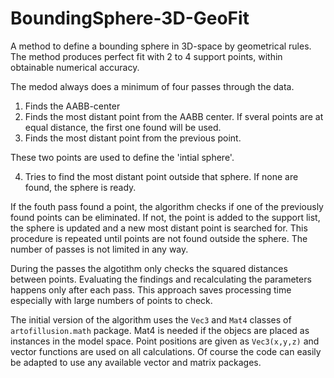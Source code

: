 # BoundingSphere-3D-GeoFit

A method to define a bounding sphere in 3D-space by geometrical rules. The method produces perfect fit with 2 to 4 support points, within obtainable numerical accuracy. 

The medod always does a minimum of four passes through the data.
1. Finds the AABB-center
2. Finds the most distant point from the AABB center. If sveral points are at equal distance, the first one found will be used.
3. Finds the most distant point from the previous point.

These two points are used to define the 'intial sphere'.

4. Tries to find the most distant point outside that sphere. If none are found, the sphere is ready. 

If the fouth pass found a point, the algorithm checks if one of the previously found points can be eliminated. If not, the point is added to the support list, the sphere is updated and a new most distant point is searched for. This procedure is repeated until points are not found outside the sphere. The number of passes is not limited in any way.

During the passes the algotithm only checks the squared distances between points. Evaluating the findings and recalculating the parameters happens only after each pass. This approach saves processing time especially with large numbers of points to check.

The initial version of the algorithm uses the `Vec3` and `Mat4` classes of `artofillusion.math` package. Mat4 is needed if the objecs are placed as instances in the model space. Point positions are given as `Vec3(x,y,z)` and vector functions are used on all calculations. Of course the code can easily be adapted to use any available vector and matrix packages.

